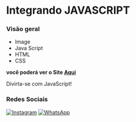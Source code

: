 # Integrando JAVASCRIPT

### Visão geral

* Image
* Java Script
* HTML
* CSS

**você poderá ver o Site [Aqui](https://dev-erickydias.github.io/JS-Curso_em_Video/)**

Divirta-se com JavaScript!

### Redes Sociais

[![Instagram](https://img.shields.io/badge/Instagram-E4405F?style=for-the-badge&logo=instagram&logoColor=white)](https://www.instagram.com/ericky_dias/)
[![WhatsApp](https://img.shields.io/badge/WhatsApp-25D366?style=for-the-badge&logo=whatsapp&logoColor=white)](https://api.whatsapp.com/send?phone=351932910525&text=Vim%20pelo%20seu%20link%20no%20site%F0%9F%98%98)
<br><br>